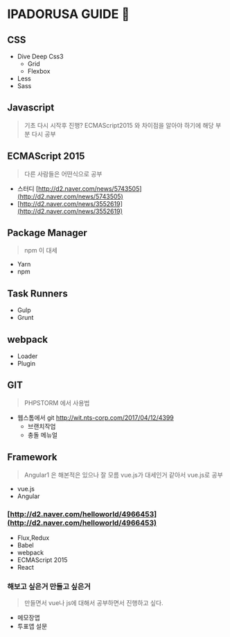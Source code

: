 # IPADORUSA GUIDE :ghost:


## CSS
- Dive Deep Css3
    - Grid
    - Flexbox
- Less
- Sass


## Javascript
> 기초 다시 시작후 진행?
> ECMAScript2015 와 차이점을 알아야 하기에 해당 부분 다시 공부

## ECMAScript 2015
> 다른 사람들은 어떤식으로 공부
- 스터디 [http://d2.naver.com/news/5743505](http://d2.naver.com/news/5743505)
- [http://d2.naver.com/news/3552619](http://d2.naver.com/news/3552619)

## Package Manager
> npm 이 대세
- Yarn
- npm

## Task Runners
- Gulp
- Grunt

## webpack
- Loader
- Plugin

## GIT
> PHPSTORM 에서 사용법
- 웹스톰에서 git [http://wit.nts-corp.com/2017/04/12/4399 ](http://wit.nts-corp.com/2017/04/12/4399)
    - 브랜치작업
    - 충돌 메뉴얼
## Framework
> Angular1 은 해본적은 있으나 잘 모름
> vue.js가 대세인거 같아서 vue.js로 공부
- vue.js
- Angular

### [http://d2.naver.com/helloworld/4966453](http://d2.naver.com/helloworld/4966453)
- Flux,Redux
- Babel
- webpack
- ECMAScript 2015
- React

### 해보고 싶은거 만들고 싶은거
> 만들면서 vue나 js에 대해서 공부하면서 진행하고 싶다.
- 메모장앱
- 투표앱 설문
